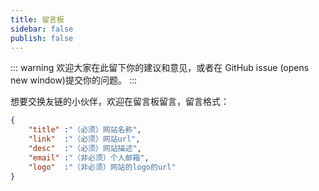 ```yaml
---
title: 留言板
sidebar: false
publish: false
---
```


::: warning
欢迎大家在此留下你的建议和意见，或者在 GitHub issue (opens new window)提交你的问题。
:::
<!-- more -->


想要交换友链的小伙伴，欢迎在留言板留言，留言格式：
```json
{
    "title" :"（必须）网站名称",
    "link"  :"（必须）网站url",
    "desc"  :"（必须）网站描述",
    "email" :"（非必须）个人邮箱",
    "logo"  :"（非必须）网站的logo的url"
}
```
